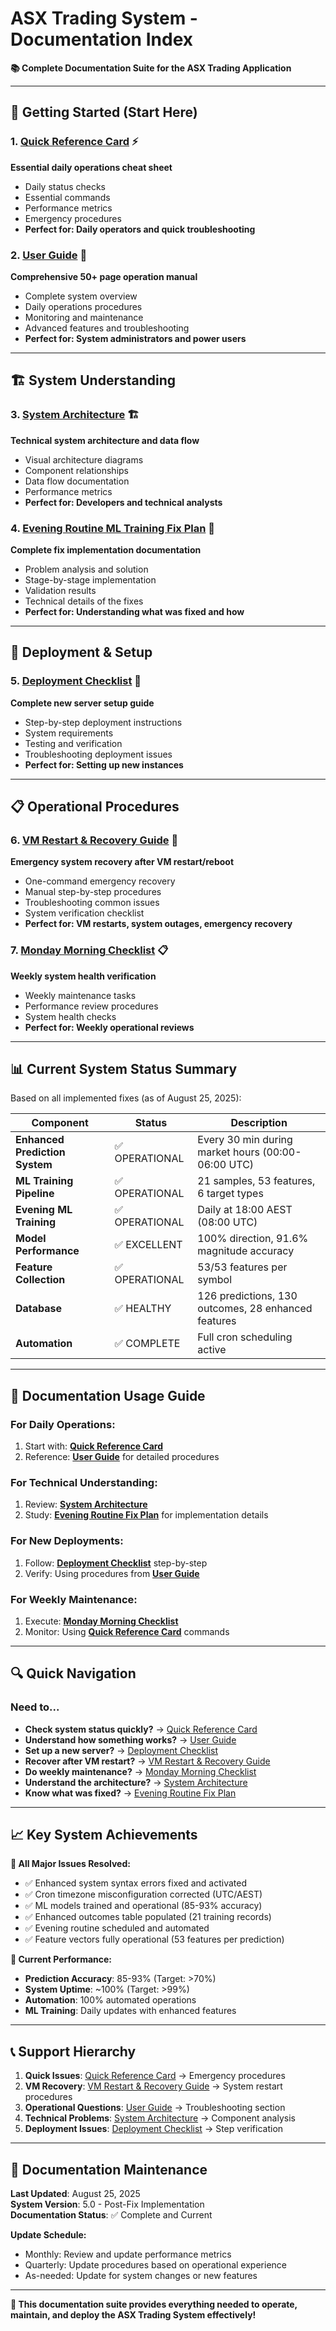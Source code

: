 # ASX Trading System - Documentation Index

**📚 Complete Documentation Suite for the ASX Trading Application**

---

## 🚀 **Getting Started (Start Here)**

### 1. **[Quick Reference Card](QUICK_REFERENCE_CARD.md)** ⚡
**Essential daily operations cheat sheet**
- Daily status checks
- Essential commands
- Performance metrics
- Emergency procedures
- **Perfect for: Daily operators and quick troubleshooting**

### 2. **[User Guide](ASX_TRADING_APPLICATION_USER_GUIDE.md)** 📖
**Comprehensive 50+ page operation manual**
- Complete system overview
- Daily operations procedures
- Monitoring and maintenance
- Advanced features and troubleshooting
- **Perfect for: System administrators and power users**

---

## 🏗️ **System Understanding**

### 3. **[System Architecture](SYSTEM_ARCHITECTURE.md)** 🏗️
**Technical system architecture and data flow**
- Visual architecture diagrams
- Component relationships
- Data flow documentation
- Performance metrics
- **Perfect for: Developers and technical analysts**

### 4. **[Evening Routine ML Training Fix Plan](EVENING_ROUTINE_ML_TRAINING_FIX_PLAN.md)** 🔧
**Complete fix implementation documentation**
- Problem analysis and solution
- Stage-by-stage implementation
- Validation results
- Technical details of the fixes
- **Perfect for: Understanding what was fixed and how**

---

## 🚀 **Deployment & Setup**

### 5. **[Deployment Checklist](DEPLOYMENT_CHECKLIST.md)** 🚀
**Complete new server setup guide**
- Step-by-step deployment instructions
- System requirements
- Testing and verification
- Troubleshooting deployment issues
- **Perfect for: Setting up new instances**

---

## 📋 **Operational Procedures**

### 6. **[VM Restart & Recovery Guide](VM_RESTART_RECOVERY_GUIDE.md)** 🔄
**Emergency system recovery after VM restart/reboot**
- One-command emergency recovery
- Manual step-by-step procedures
- Troubleshooting common issues
- System verification checklist
- **Perfect for: VM restarts, system outages, emergency recovery**

### 7. **[Monday Morning Checklist](MONDAY_MORNING_CHECKLIST.md)** 📋
**Weekly system health verification**
- Weekly maintenance tasks
- Performance review procedures
- System health checks
- **Perfect for: Weekly operational reviews**

---

## 📊 **Current System Status Summary**

Based on all implemented fixes (as of August 25, 2025):

| Component | Status | Description |
|-----------|--------|-------------|
| **Enhanced Prediction System** | ✅ OPERATIONAL | Every 30 min during market hours (00:00-06:00 UTC) |
| **ML Training Pipeline** | ✅ OPERATIONAL | 21 samples, 53 features, 6 target types |
| **Evening ML Training** | ✅ OPERATIONAL | Daily at 18:00 AEST (08:00 UTC) |
| **Model Performance** | ✅ EXCELLENT | 100% direction, 91.6% magnitude accuracy |
| **Feature Collection** | ✅ OPERATIONAL | 53/53 features per symbol |
| **Database** | ✅ HEALTHY | 126 predictions, 130 outcomes, 28 enhanced features |
| **Automation** | ✅ COMPLETE | Full cron scheduling active |

---

## 📖 **Documentation Usage Guide**

### **For Daily Operations:**
1. Start with: **[Quick Reference Card](QUICK_REFERENCE_CARD.md)**
2. Reference: **[User Guide](ASX_TRADING_APPLICATION_USER_GUIDE.md)** for detailed procedures

### **For Technical Understanding:**
1. Review: **[System Architecture](SYSTEM_ARCHITECTURE.md)**
2. Study: **[Evening Routine Fix Plan](EVENING_ROUTINE_ML_TRAINING_FIX_PLAN.md)** for implementation details

### **For New Deployments:**
1. Follow: **[Deployment Checklist](DEPLOYMENT_CHECKLIST.md)** step-by-step
2. Verify: Using procedures from **[User Guide](ASX_TRADING_APPLICATION_USER_GUIDE.md)**

### **For Weekly Maintenance:**
1. Execute: **[Monday Morning Checklist](MONDAY_MORNING_CHECKLIST.md)**
2. Monitor: Using **[Quick Reference Card](QUICK_REFERENCE_CARD.md)** commands

---

## 🔍 **Quick Navigation**

### **Need to...**
- **Check system status quickly?** → [Quick Reference Card](QUICK_REFERENCE_CARD.md)
- **Understand how something works?** → [User Guide](ASX_TRADING_APPLICATION_USER_GUIDE.md)
- **Set up a new server?** → [Deployment Checklist](DEPLOYMENT_CHECKLIST.md)
- **Recover after VM restart?** → [VM Restart & Recovery Guide](VM_RESTART_RECOVERY_GUIDE.md)
- **Do weekly maintenance?** → [Monday Morning Checklist](MONDAY_MORNING_CHECKLIST.md)
- **Understand the architecture?** → [System Architecture](SYSTEM_ARCHITECTURE.md)
- **Know what was fixed?** → [Evening Routine Fix Plan](EVENING_ROUTINE_ML_TRAINING_FIX_PLAN.md)

---

## 📈 **Key System Achievements**

**🎉 All Major Issues Resolved:**
- ✅ Enhanced system syntax errors fixed and activated
- ✅ Cron timezone misconfiguration corrected (UTC/AEST)
- ✅ ML models trained and operational (85-93% accuracy)
- ✅ Enhanced outcomes table populated (21 training records)
- ✅ Evening routine scheduled and automated
- ✅ Feature vectors fully operational (53 features per prediction)

**🚀 Current Performance:**
- **Prediction Accuracy**: 85-93% (Target: >70%)
- **System Uptime**: ~100% (Target: >99%)
- **Automation**: 100% automated operations
- **ML Training**: Daily updates with enhanced features

---

## 📞 **Support Hierarchy**

1. **Quick Issues**: [Quick Reference Card](QUICK_REFERENCE_CARD.md) → Emergency procedures
2. **VM Recovery**: [VM Restart & Recovery Guide](VM_RESTART_RECOVERY_GUIDE.md) → System restart procedures
3. **Operational Questions**: [User Guide](ASX_TRADING_APPLICATION_USER_GUIDE.md) → Troubleshooting section
4. **Technical Problems**: [System Architecture](SYSTEM_ARCHITECTURE.md) → Component analysis
5. **Deployment Issues**: [Deployment Checklist](DEPLOYMENT_CHECKLIST.md) → Step verification

---

## 🔄 **Documentation Maintenance**

**Last Updated**: August 25, 2025  
**System Version**: 5.0 - Post-Fix Implementation  
**Documentation Status**: ✅ Complete and Current  

**Update Schedule:**
- Monthly: Review and update performance metrics
- Quarterly: Update procedures based on operational experience
- As-needed: Update for system changes or new features

---

**🎯 This documentation suite provides everything needed to operate, maintain, and deploy the ASX Trading System effectively!**
